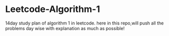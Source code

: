 # Leetcode-Algorithm-1
14day study plan of algorithm 1 in leetcode. here in this repo,will push all the problems day wise with explanation as much as possible!
